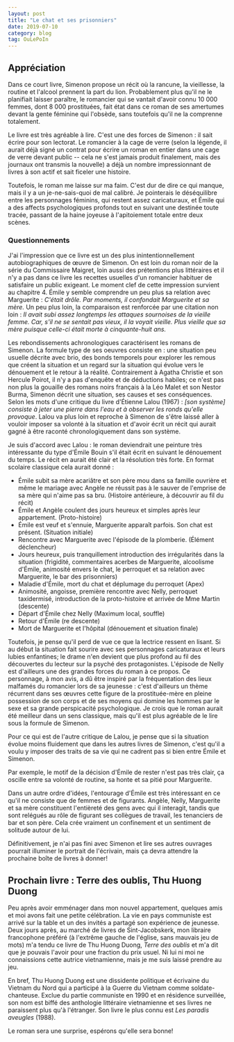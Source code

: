 ```yaml
---
layout: post
title: "Le chat et ses prisonniers"
date: 2019-07-10
category: blog
tag: OuLePoIn
---
```


## Appréciation

Dans ce court livre, Simenon propose un récit où la rancune, la vieillesse, la routine et l'alcool prennent la part du lion. Probablement plus qu'il ne le planifiait laisser paraître, le romancier qui se vantait d'avoir connu 10 000 femmes, dont 8 000 prostituées, fait état dans ce roman de ses amertumes devant la gente féminine qui l'obsède, sans toutefois qu'il ne la comprenne totalement.

Le livre est très agréable à lire. C'est une des forces de Simenon : il sait écrire pour son lectorat. Le romancier à la cage de verre (selon la légende, il aurait déjà signé un contrat pour écrire un roman en entier dans une cage de verre devant public -- cela ne s'est jamais produit finalement, mais des journaux ont transmis la nouvelle) a déjà un nombre impressionnant de livres à son actif et sait ficeler une histoire. 

Toutefois, le roman me laisse sur ma faim. C'est dur de dire ce qui manque, mais il y a un je-ne-sais-quoi de mal calibré. Je pointerais le déséquilibre entre les personnages féminins, qui restent assez caricaturaux, et Émile qui a des affects psychologiques profonds tout en suivant une destinée toute tracée, passant de la haine joyeuse à l'apitoiement totale entre deux scènes.



### Questionnements

J'ai l'impression que ce livre est un des plus inintentionnellement autobiographiques de œuvre de Simenon. On est loin du roman noir de la série du Commissaire Maigret, loin aussi des prétentions plus littéraires et il n'y a pas dans ce livre les recettes usuelles d'un romancier habituer de satisfaire un public exigeant. Le moment clef de cette impression survient au chapitre 4. Émile y semble comprendre un peu plus sa relation avec Marguerite : *C'était drôle. Par moments, il confondait Marguerite et sa mère.* Un peu plus loin, la comparaison est renforcée par une citation non loin : *Il avait subi assez longtemps les attaques sournoises de la vieille femme. Car, s'il ne se sentait pas vieux, il la voyait vieille. Plus vieille que sa mère puisque celle-ci était morte à cinquante-huit ans.* 

Les rebondissements achronologiques caractérisent les romans de Simenon. La formule type de ses oeuvres consiste en : une situation peu usuelle décrite avec brio, des bonds temporels pour explorer les remous que créent la situation et un regard sur la situation qui évolue vers le dénouement et le retour à la réalité. Contrairement à Agatha Christie et son Hercule Poirot, il n'y a pas d'enquête et de déductions habiles; ce n'est pas non plus la gouaille des romans noirs français à la Léo Malet et son Nestor Burma, Simenon décrit une situation, ses causes et ses conséquences. Selon les mots d'une critique du livre d'Étienne Lalou (1967) : *[son système] consiste à jeter une pierre dans l'eau et à observer les ronds qu'elle provoque*. Lalou va plus loin et reproche à Simenon de s'être laissé aller à vouloir imposer sa volonté à la situation et d'avoir écrit un récit qui aurait gagné à être raconté chronologiquement dans son système.

Je suis d'accord avec Lalou : le roman deviendrait une peinture très intéressante du type d'Émile Bouin s'il était écrit en suivant le dénouement du temps. Le récit en aurait été clair et la résolution très forte. En format scolaire classique cela aurait donné :

- Émile subit sa mère acariâtre et son père mou dans sa famille ouvrière et même le mariage avec Angèle ne réussit pas à le sauver de l'emprise de sa mère qui n'aime pas sa bru. (Histoire antérieure, à découvrir au fil du récit)
- Émile et Angèle coulent des jours heureux et simples après leur appartement. (Proto-histoire)
- Émile est veuf et s'ennuie, Marguerite apparaît parfois. Son chat est présent. (Situation initiale)
- Rencontre avec Marguerite avec l'épisode de la plomberie. (Élément déclencheur)
- Jours heureux, puis tranquillement introduction des irrégularités dans la situation (frigidité, commentaires acerbes de Marguerite, alcoolisme d'Émile, animosité envers le chat, le perroquet et sa relation avec Marguerite, le bar des prisonniers)
- Maladie d'Émile, mort du chat et déplumage du perroquet (Apex)
- Animosité, angoisse, première rencontre avec Nelly, perroquet taxidermisé, introduction de la proto-histoire et arrivée de Mme Martin (descente)
- Départ d'Émile chez Nelly (Maximum local, souffle)
- Retour d'Émile (re descente)
- Mort de Marguerite et l'hôpital (dénouement et situation finale)

Toutefois, je pense qu'il perd de vue ce que la lectrice ressent en lisant. Si au début la situation fait sourire avec ses personnages caricaturaux et leurs lubies enfantines; le drame n'en devient que plus profond au fil des découvertes du lecteur sur la psyché des protagonistes. L'épisode de Nelly est d'ailleurs une des grandes forces du roman à ce propos. Ce personnage, à mon avis, a dû être inspiré par la fréquentation des lieux malfamés du romancier lors de sa jeunesse : c'est d'ailleurs un thème récurrent dans ses œuvres cette figure de la prostituée-mère en pleine possession de son corps et de ses moyens qui domine les hommes par le sexe et sa grande perspicacité psychologique. Je crois que le roman aurait été meilleur dans un sens classique, mais qu'il est plus agréable de le lire sous la formule de Simenon.

Pour ce qui est de l'autre critique de Lalou, je pense que si la situation évolue moins fluidement que dans les autres livres de Simenon, c'est qu'il a voulu y imposer des traits de sa vie qui ne cadrent pas si bien entre Émile et Simenon.

Par exemple, le motif de la décision d'Émile de rester n'est pas très clair, ça oscille entre sa volonté de routine, sa honte et sa pitié pour Marguerite.

Dans un autre ordre d'idées, l'entourage d'Émile est très intéressant en ce qu'il ne consiste que de femmes et de figurants. Angèle, Nelly, Marguerite et sa mère constituent l'entièreté des gens avec qui il interagit, tandis que sont relégués au rôle de figurant ses collègues de travail, les tenanciers de bar et son père. Cela crée vraiment un confinement et un sentiment de solitude autour de lui.

Définitivement, je n'ai pas fini avec Simenon et lire ses autres ouvrages pourrait illuminer le portrait de l'écrivain, mais ça devra attendre la prochaine boîte de livres à donner!

## Prochain livre : Terre des oublis, Thu Huong Duong

Peu après avoir emménager dans mon nouvel appartement, quelques amis et moi avons fait une petite célébration. La vie en pays communiste est arrivé sur la table et un des invités a partagé son expérience de jeunesse. Deux jours après, au marché de livres de Sint-Jacobskerk, mon libraire francophone préféré (à l'extrême gauche de l'église, sans mauvais jeu de mots) m'a tendu ce livre de Thu Huong Duong, *Terre des oublis* et m'a dit que je pouvais l'avoir pour une fraction du prix usuel. Ni lui ni moi ne connaissions cette autrice vietnamienne, mais je me suis laissé prendre au jeu.

En bref, Thu Huong Duong est une dissidente politique et écrivaine du Vietnam du Nord qui a participé à la Guerre du Vietnam comme soldate-chanteuse. Exclue du partie communiste en 1990 et en résidence surveillée, son nom est biffé des anthologie littéraire vietnamienne et ses livres ne paraissent plus qu'à l'étranger. Son livre le plus connu est *Les paradis aveugles* (1988).  

Le roman sera une surprise, espérons qu'elle sera bonne!